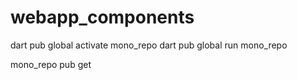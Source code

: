 # webapp_components

dart pub global activate mono_repo
dart pub global run mono_repo


mono_repo pub get

